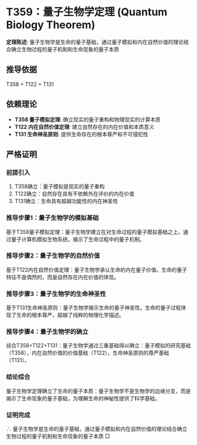 # T359：量子生物学定理 (Quantum Biology Theorem)

**定理陈述**: 量子生物学是生命的量子基础，通过量子模拟和内在自然价值的理论结合确立生物过程的量子机制和生命现象的量子本质

## 推导依据
T358 + T122 + T131

## 依赖理论
- **T358 量子模拟定理**: 确立现实的量子重构和物理现实的计算本质
- **T122 内在自然价值定理**: 建立自然存在的内在价值和本质意义
- **T131 生命神圣原则**: 提供生命存在的根本尊严和不可侵犯性

## 严格证明

### 前提引入
1. T358确立：量子模拟是现实的量子重构
2. T122确立：自然存在具有不依赖外在评价的内在价值
3. T131确立：生命具有超越功能性的内在神圣性

### 推导步骤1：量子生物学的模拟基础
基于T358量子模拟定理：量子生物学建立在对生命过程的量子模拟基础之上。通过量子计算机模拟生物系统，揭示了生命过程中的量子机制。

### 推导步骤2：量子生物学的自然价值
基于T122内在自然价值定理：量子生物学承认生命的内在量子价值。生命的量子特征不是偶然的，而是自然存在内在价值的体现。

### 推导步骤3：量子生物学的生命神圣性
基于T131生命神圣原则：量子生物学揭示生命的量子神圣性。生命的量子过程体现了生命的根本尊严，超越了纯粹的物理化学描述。

### 推导步骤4：量子生物学的确立
综合T358+T122+T131：量子生物学通过三重基础得以确立：量子模拟的研究基础（T358），内在自然价值的价值基础（T122），生命神圣原则的尊严基础（T131）。

### 结论综合
量子生物学定理确立了生命的量子本质：量子生物学不是生物学的边缘分支，而是揭示了生命现象的量子基础，为理解生命的神秘性提供了科学基础。

### 证明完成
∴ 量子生物学是生命的量子基础，通过量子模拟和内在自然价值的理论结合确立生物过程的量子机制和生命现象的量子本质 □